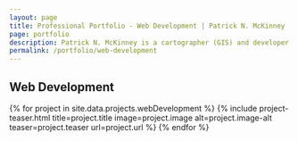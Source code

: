 ```yaml
---
layout: page
title: Professional Portfolio - Web Development | Patrick N. McKinney
page: portfolio
description: Patrick N. McKinney is a cartographer (GIS) and developer interested in telling the stories of communities through maps and technology.  He has experience designing maps for print, interactive web maps, GIS python scripting, and website development.
permalink: /portfolio/web-development
---
```


<!-- Websites -->
<section class="feat-portfolio">
    <div class="container">
        <div class="row">
            <div class="col-lg-12 text-center">
                <h2>Web Development</h2>                        
            </div>
        </div>
        <div class="row">
            {% for project in site.data.projects.webDevelopment %}
                {% include project-teaser.html title=project.title image=project.image alt=project.image-alt teaser=project.teaser url=project.url  %}
            {% endfor %}
        </div>
    </div>
</section>